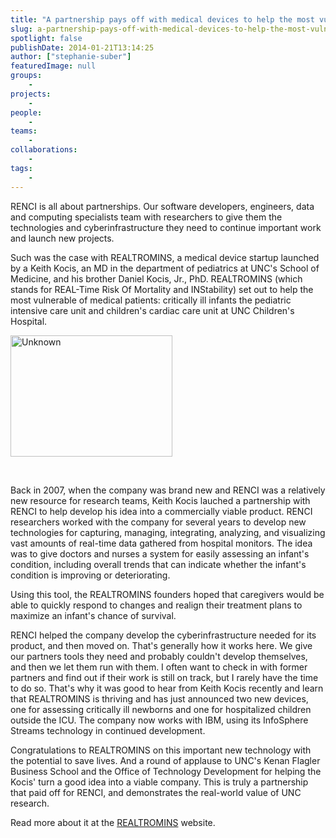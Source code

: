 ```yaml
---
title: "A partnership pays off with medical devices to help the most vulnerable"
slug: a-partnership-pays-off-with-medical-devices-to-help-the-most-vulnerable
spotlight: false
publishDate: 2014-01-21T13:14:25
author: ["stephanie-suber"]
featuredImage: null
groups:
    - 
projects:
    - 
people:
    - 
teams: 
    - 
collaborations:
    - 
tags:
    - 
---
```

<p>RENCI is all about partnerships. Our software developers, engineers, data and computing specialists team with researchers to give them the technologies and cyberinfrastructure they need to continue important work and launch new projects.</p>
<p>Such was the case with REALTROMINS, a medical device startup launched by a Keith Kocis, an MD in the department of pediatrics at UNC's School of Medicine, and his brother Daniel Kocis, Jr., PhD. REALTROMINS (which stands for REAL-Time Risk Of Mortality and INStability) set out to help the most vulnerable of medical patients: critically ill infants the pediatric intensive care unit and children's cardiac care unit at UNC Children's Hospital.</p>
<p><a href="https://www.renci.org/wp-content/uploads/2014/01/Unknown.jpg"  rel="lightbox[roadtrip]"><img class="size-full wp-image-12984 alignleft" alt="Unknown" src="https://www.renci.org/wp-content/uploads/2014/01/Unknown.jpg" width="259" height="194" /></a></p>
<p>&nbsp;</p>
<p>Back in 2007, when the company was brand new and RENCI was a relatively new resource for research teams, Keith Kocis lauched a partnership with RENCI to help develop his idea into a commercially viable product. RENCI researchers worked with the company for several years to develop new technologies for capturing, managing, integrating, analyzing, and visualizing vast amounts of real-time data gathered from hospital monitors. The idea was to give doctors and nurses a system for easily assessing an infant's condition, including overall trends that can indicate whether the infant's condition is improving or deteriorating.</p>
<p>Using this tool, the REALTROMINS founders hoped that caregivers would be able to quickly respond to changes and realign their treatment plans to maximize an infant's chance of survival.</p>
<p>RENCI helped the company develop the cyberinfrastructure needed for its product, and then moved on. That's generally how it works here. We give our partners tools they need and probably couldn't develop themselves, and then we let them run with them. I often want to check in with former partners and find out if their work is still on track, but I rarely have the time to do so. That's why it was good to hear from Keith Kocis recently and learn that REALTROMINS is thriving and has just announced two new devices, one for assessing critically ill newborns and one for hospitalized children outside the ICU. The company now works with IBM, using its InfoSphere Streams technology in continued development.</p>
<p>Congratulations to REALTROMINS on this important new technology with the potential to save lives. And a round of applause to UNC's Kenan Flagler Business School and the Office of Technology Development for helping the Kocis' turn a good idea into a viable company. This is truly a partnership that paid off for RENCI, and demonstrates the real-world value of UNC research.</p>
<p>Read more about it at the <a href="http://www.realtromins.com">REALTROMINS</a> website.</p>
<!-- AddThis Advanced Settings generic via filter on the_content --><!-- AddThis Share Buttons generic via filter on the_content -->
